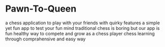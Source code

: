 # Pawn-To-Queen
a chess application to play with your friends with quirky features 
a simple yet fun app to test your fun mind
traditional chess is boring but our app is fun
healthy way to compete and grow as a chess player
chess learning through comprahensive and easy way
